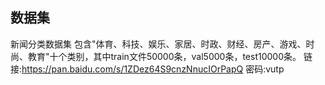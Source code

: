 ## 数据集
新闻分类数据集
包含"体育、科技、娱乐、家居、时政、财经、房产、游戏、时尚、教育"十个类别，其中train文件50000条，val5000条，test10000条。
链接:https://pan.baidu.com/s/1ZDez64S9cnzNnucIOrPapQ 密码:vutp
